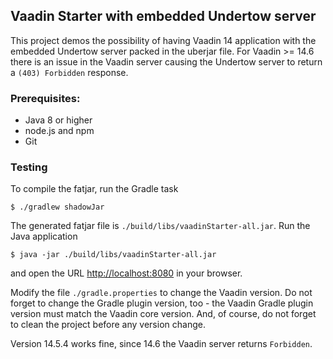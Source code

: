 ## Vaadin Starter with embedded Undertow server

This project demos the possibility of having Vaadin 14 application with the embedded Undertow server packed in the uberjar file. For Vaadin >= 14.6 there is an issue in the Vaadin server causing the Undertow server to return a `(403) Forbidden` response.

### Prerequisites:
* Java 8 or higher
* node.js and npm
* Git

### Testing

To compile the fatjar, run the Gradle task 

```
$ ./gradlew shadowJar
```

The generated fatjar file is `./build/libs/vaadinStarter-all.jar`. Run the Java application

```
$ java -jar ./build/libs/vaadinStarter-all.jar
```

and open the URL [http://localhost:8080](http://localhost:8080) in your browser. 

Modify the file `./gradle.properties` to change the Vaadin version. Do not forget to change the Gradle plugin version, too - the Vaadin Gradle plugin version must match the Vaadin core version. And, of course, do not forget to clean the project before any version change.

Version 14.5.4 works fine, since 14.6 the Vaadin server returns `Forbidden`.
